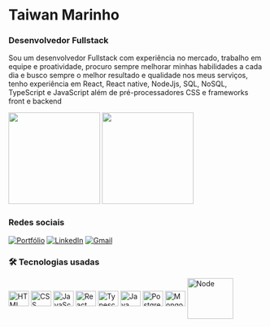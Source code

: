 # Taiwan Marinho
### Desenvolvedor Fullstack

<p>
Sou um desenvolvedor Fullstack com experiência no mercado, trabalho em equipe e proatividade, procuro sempre melhorar minhas habilidades a cada dia e busco sempre o melhor resultado e qualidade nos meus serviços, tenho experiência em React, React native, NodeJjs, SQL, NoSQL, TypeScript e JavaScript além de pré-processadores CSS e frameworks front e backend
</p>

<div>
<img height="180em" src="https://github-readme-stats.vercel.app/api?username=taiwan9&show_icons=true&theme=dark" />
<img height="180em" src="https://github-readme-stats.vercel.app/api/top-langs/?username=taiwan9&layout=compact&theme=dark" />
</div>

### Redes sociais

[![Portfólio](https://img.shields.io/badge/Profile%20Visitors-172B4D?style=for-the-badge&logo=Opsgenie&logoColor=white)](https://taiwanmarinhocl.netlify.app/)
[![LinkedIn](https://img.shields.io/badge/LinkedIn-0077B5?style=for-the-badge&logo=linkedin&logoColor=white)](https://www.linkedin.com/in/taiwan-marinho-de-carvalho-313116110/)
[![Gmail](https://img.shields.io/badge/Gmail-D14836?style=for-the-badge&logo=gmail&logoColor=white)](https://mail.google.com/mail/u/0/?tab=rm&ogbl#inbox)
[![]()]()

### 🛠️ Tecnologias usadas
<div>
  <img align="center" alt="HTML" height="30" width="40" src="https://cdn.jsdelivr.net/gh/devicons/devicon/icons/html5/html5-plain.svg"/>
  <img align="center" alt="CSS" height="30" width="40" src="https://cdn.jsdelivr.net/gh/devicons/devicon/icons/css3/css3-plain.svg"/>
  <img align="center" alt="JavaScript" height="30" width="40" src="https://cdn.jsdelivr.net/gh/devicons/devicon/icons/javascript/javascript-plain.svg"/>
  <img align="center" alt="React" height="30" width="40" src="https://cdn.jsdelivr.net/gh/devicons/devicon/icons/react/react-original.svg"/>
  <img align="center" alt="Typescript" height="30" width="40" src="https://cdn.jsdelivr.net/gh/devicons/devicon/icons/typescript/typescript-plain.svg"/>
  <img align="center" alt="Java" height="30" width="40" src="https://cdn.jsdelivr.net/gh/devicons/devicon/icons/java/java-original.svg"/>
  <img align="center" alt="PostgreSql" height="30" width="40" src="https://cdn.jsdelivr.net/gh/devicons/devicon/icons/postgresql/postgresql-plain.svg"/>
  <img align="center" alt="MongoDb" height="30" width="40" src="https://cdn.jsdelivr.net/gh/devicons/devicon/icons/mongodb/mongodb-original.svg"/>
  <img align="center" alt="Node" height="80" width="90"  src="https://cdn.jsdelivr.net/gh/devicons/devicon/icons/nodejs/nodejs-plain-wordmark.svg" />    
</div>
